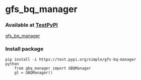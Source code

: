 # gfs_bq_manager
### Available at [TestPyPI](https://test.pypi.org)  
[gfs_bq_manager](https://test.pypi.org/project/gfs-bq-manager/)

### Install package
```console
pip install -i https://test.pypi.org/simple/gfs-bq-manager
python
	from gbq_manager import GBQManager
	gl = GBQManager()
```